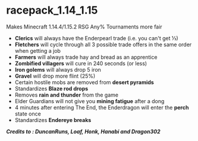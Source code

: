 # racepack_1.14_1.15
Makes Minecraft 1.14.4/1.15.2 RSG Any% Tournaments more fair

- **Clerics** will always have the Enderpearl trade (i.e. you can't get ⅓)
- **Fletchers** will cycle through all 3 possible trade offers in the same order when getting a job
- **Farmers** will always trade hay and bread as an apprentice
- **Zombified villagers** will cure in 240 seconds (or less)
- **Iron golems** will always drop 5 iron
- **Gravel** will drop more flint (25%)
- Certain hostile mobs are removed from **desert pyramids**
- Standardizes **Blaze rod drops**
- Removes **rain and thunder** from the game
- Elder Guardians will not give you **mining fatigue** after a dong
- 4 minutes after entering The End, the Enderdragon will enter the **perch** state once
- Standardizes **Endereye breaks**

**_Credits to : DuncanRuns, Loaf, Honk, Hanabi and Dragon302_**

